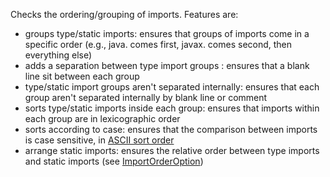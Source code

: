 Checks the ordering/grouping of imports. Features are:

  - groups type/static imports: ensures that groups of imports come in a
    specific order (e.g., java. comes first, javax. comes second, then
    everything else)
  - adds a separation between type import groups : ensures that a blank
    line sit between each group
  - type/static import groups aren't separated internally: ensures that
    each group aren't separated internally by blank line or comment
  - sorts type/static imports inside each group: ensures that imports
    within each group are in lexicographic order
  - sorts according to case: ensures that the comparison between imports
    is case sensitive, in [ASCII sort
    order](https://en.wikipedia.org/wiki/ASCII#Order)
  - arrange static imports: ensures the relative order between type
    imports and static imports (see
    [ImportOrderOption](https://checkstyle.org/property_types.html#ImportOrderOption))
